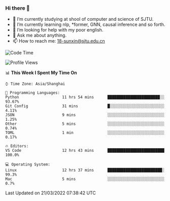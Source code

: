 ### Hi there 👋

<!--
**sunxin000/sunxin000** is a ✨ _special_ ✨ repository because its `README.md` (this file) appears on your GitHub profile.

Here are some ideas to get you started:

- 🔭 I’m currently working on ...
- 🌱 I’m currently learning ...
- 👯 I’m looking to collaborate on ...
- 🤔 I’m looking for help with ...
- 💬 Ask me about ...
- 📫 How to reach me: ...
- 😄 Pronouns: ...
- ⚡ Fun fact: ...
-->
- 🏫 I’m currently studying at shool of computer and science of SJTU.
- 🌱 I’m currently learning nlp, \*former, GNN, causal inference and so forth.
- 🤔 I’m looking for help with my poor english.
- 💬 Ask me about anything.
- 📫 How to reach me: 18-sunxin@sjtu.edu.cn
<!--START_SECTION:waka-->
![Code Time](http://img.shields.io/badge/Code%20Time-125%20hrs%2056%20mins-blue)

![Profile Views](http://img.shields.io/badge/Profile%20Views-10-blue)

📊 **This Week I Spent My Time On** 

```text
⌚︎ Time Zone: Asia/Shanghai

💬 Programming Languages: 
Python                   11 hrs 54 mins      ███████████████████████░░   93.67% 
Git Config               31 mins             █░░░░░░░░░░░░░░░░░░░░░░░░   4.11% 
JSON                     9 mins              ░░░░░░░░░░░░░░░░░░░░░░░░░   1.25% 
Other                    5 mins              ░░░░░░░░░░░░░░░░░░░░░░░░░   0.74% 
TOML                     1 min               ░░░░░░░░░░░░░░░░░░░░░░░░░   0.17%

🔥 Editors: 
VS Code                  12 hrs 43 mins      █████████████████████████   100.0%

💻 Operating System: 
Linux                    12 hrs 37 mins      ████████████████████████░   99.3% 
Mac                      5 mins              ░░░░░░░░░░░░░░░░░░░░░░░░░   0.7%

```


 Last Updated on 21/03/2022 07:38:42 UTC
<!--END_SECTION:waka-->
